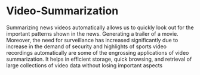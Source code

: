 # Video-Summarization
Summarizing news videos automatically allows us to quickly look out for the important patterns shown in the news. Generating a trailer of a movie. Moreover, the need for surveillance has increased significantly due to increase in the demand of security and highlights of sports video recordings automatically are some of the engrossing applications of video summarization.  It helps in efficient storage, quick browsing, and retrieval of large collections of video data without losing important aspects
